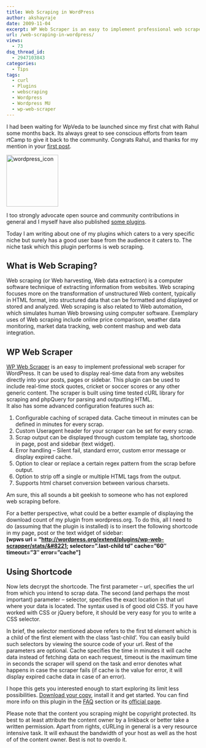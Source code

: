 ```yaml
---
title: Web Scraping in WordPress
author: akshayraje
date: 2009-11-04
excerpt: WP Web Scraper is an easy to implement professional web scraper for WordPress. It can be used to display realtime data from any websites directly into your posts, pages or sidebar. This plugin can be used to include realtime stock quotes, cricket or soccer scores or any other generic content.
url: /web-scraping-in-wordpress/
views:
  - 73
dsq_thread_id:
  - 2947103843
categories:
  - Tips
tags:
  - curl
  - Plugins
  - webscraping
  - Wordpress
  - Wordpress MU
  - wp-web-scraper
---
```

I had been waiting for WpVeda to be launched since my first chat with Rahul some months back. Its always great to see conscious efforts from team rtCamp to give it back to the community. Congrats Rahul, and thanks for my mention in your <a href="http://www.wpveda.com/welcome-to-wpveda/" onclick="_gaq.push(['_trackEvent', 'outbound-article', 'http://www.wpveda.com/welcome-to-wpveda/', 'first post']);" >first post</a>.

<img class="size-full  alignright wp-image-52471" src="http://www.wpveda.com/files/2009/11/wordpress_icon.png" alt="wordpress_icon" width="135" height="135" />

I too strongly advocate open source and community contributions in general and I myself have also published <a href="http://wordpress.org/extend/plugins/profile/akshay_raje" onclick="_gaq.push(['_trackEvent', 'outbound-article', 'http://wordpress.org/extend/plugins/profile/akshay_raje', 'some plugins']);" target="_blank">some plugins</a>.

Today I am writing about one of my plugins which caters to a very specific niche but surely has a good user base from the audience it caters to. The niche task which this plugin performs is web scraping.

## What is Web Scraping?

Web scraping (or Web harvesting, Web data extraction) is a computer software technique of extracting information from websites. Web scraping focuses more on the transformation of unstructured Web content, typically in HTML format, into structured data that can be formatted and displayed or stored and analyzed. Web scraping is also related to Web automation, which simulates human Web browsing using computer software. Exemplary uses of Web scraping include online price comparison, weather data monitoring, market data tracking, web content mashup and web data integration.

## WP Web Scraper

<a href="http://wordpress.org/extend/plugins/wp-web-scrapper/" onclick="_gaq.push(['_trackEvent', 'outbound-article', 'http://wordpress.org/extend/plugins/wp-web-scrapper/', 'WP Web Scraper']);" target="_blank">WP Web Scraper</a> is an easy to implement professional web scraper for WordPress. It can be used to display real-time data from any websites directly into your posts, pages or sidebar. This plugin can be used to include real-time stock quotes, cricket or soccer scores or any other generic content. The scraper is built using time tested cURL library for scraping and phpQuery for parsing and outputting HTML.  
It also has some advanced configuration features such as:

  1. Configurable caching of scraped data. Cache timeout in minutes can be defined in minutes for every scrap.
  2. Custom Useragent header for your scraper can be set for every scrap.
  3. Scrap output can be displayed through custom template tag, shortcode in page, post and sidebar (text widget).
  4. Error handling &#8211; Silent fail, standard error, custom error message or display expired cache.
  5. Option to clear or replace a certain regex pattern from the scrap before output.
  6. Option to strip off a single or multiple HTML tags from the output.
  7. Supports html charset conversion between various charsets.

Am sure, this all sounds a bit geekish to someone who has not explored web scraping before.

For a better perspective, what could be a better example of displaying the download count of my plugin from wordpress.org. To do this, all I need to do (assuming that the plugin is installed) is to insert the following shortcode in my page, post or the text widget of sidebar:  
**[wpws url = &#8220;http://wordpress.org/extend/plugins/wp-web-scrapper/stats/&#8221; selector=&#8221;.last-child td&#8221; cache=&#8221;60&#8243; timeout=&#8221;3&#8243; error=&#8221;cache&#8221;]**

## Using Shortcode

Now lets decrypt the shortcode. The first parameter &#8211; url, specifies the url from which you intend to scrap data. The second (and perhaps the most important) parameter &#8211; selector, specifies the exact location in that url where your data is located. The syntax used is of good old CSS. If you have worked with CSS or jQuery before, it should be very easy for you to write a CSS selector.

In brief, the selector mentioned above refers to the first td element which is a child of the first element with the class &#8216;last-child&#8217;. You can easily build such selectors by viewing the source code of your url. Rest of the parameters are optional. Cache specifies the time in minutes it will cache data instead of fetching data on each request, timeout is the maximum time in seconds the scraper will spend on the task and error denotes what happens in case the scraper fails (if cache is the value for error, it will display expired cache data in case of an error).

I hope this gets you interested enough to start exploring its limit less possibilities. <a href="http://wordpress.org/extend/plugins/wp-web-scrapper/" onclick="_gaq.push(['_trackEvent', 'outbound-article', 'http://wordpress.org/extend/plugins/wp-web-scrapper/', 'Download your copy']);" target="_blank">Download your copy</a>, install it and get started. You can find more info on this plugin in the <a href="http://wordpress.org/extend/plugins/wp-web-scrapper/faq/" onclick="_gaq.push(['_trackEvent', 'outbound-article', 'http://wordpress.org/extend/plugins/wp-web-scrapper/faq/', 'FAQ']);" target="_blank">FAQ</a> section or its <a href="http://webdlabs.com/projects/wp-web-scraper/" onclick="_gaq.push(['_trackEvent', 'outbound-article', 'http://webdlabs.com/projects/wp-web-scraper/', 'official page']);" target="_blank">official page</a>.

Please note that the content you scraping might be copyright protected. Its best to at least attribute the content owner by a linkback or better take a written permission. Apart from rights, cURLing in general is a very resource intensive task. It will exhaust the bandwidth of your host as well as the host of of the content owner. Best is not to overdo it.
